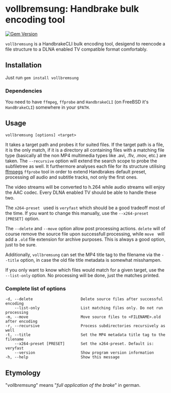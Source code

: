 # vollbremsung: Handbrake bulk encoding tool

[![Gem Version](https://badge.fury.io/rb/vollbremsung.svg)](http://badge.fury.io/rb/vollbremsung)

`vollbremsung` is a HandbrakeCLI bulk encoding tool, desigend to reencode a file structure to a DLNA enabled TV compatible format comfortably.

## Installation

Just run ```gem install vollbremsung```

### Dependencies

You need to have `ffmpeg`, `ffprobe` and `HandbrakeCLI` (on FreeBSD it's `HandBrakeCLI`) somewhere in your `$PATH`.

## Usage

	vollbremsung [options] <target>
	
It takes a target path and probes it for suited files. If the target path is a file, it is the only match, if it is a directory all containing files with a matching file type (basically all the non MP4 multimedia types like .avi, .flv, .mov, etc.) are taken. The `--recursive` option will extend the search scope to probe the subfiletree as well. It furthermore analyses each file for its structure utilising [ffmpegs](https://www.ffmpeg.org) `ffprobe`  tool in order to extend Handbrakes default preset, processing *all* audio and subtitle tracks, not only the first ones.

The video streams will be converted to h.264 while audio streams will enjoy the AAC codec. Every DLNA enabled TV should be able to handle these two.

The `x264-preset ` used is `veryfast` which should be a good tradeoff most of the time. If you want to change this manually, use the `--x264-preset [PRESET]` option.

The `--delete` and `--move` option allow post processing actions. `delete` will of course remove the source file upon successfull processing, while `move ` will add a `.old` file extension for archive purposes. This is always a good option, just to be sure.

Additionally, `vollbremsung` can set the MP4 title tag to the filename via the `--title` option, in case the old file title metadata is somewhat misshampen.

If you only want to know which files would match for a given target, use the `--list-only` option. No processing will be done, just the matches printed. 
	
### Complete list of options

    -d, --delete                     Delete source files after successful encoding
        --list-only                  List matching files only. Do not run processing
    -m, --move                       Move source files to <FILENAME>.old after encoding
    -r, --recursive                  Process subdirectories recursively as well
    -t, --title                      Set the MP4 metadata title tag to the filename
        --x264-preset [PRESET]       Set the x264-preset. Default is: veryfast
        --version                    Show program version information
    -h, --help                       Show this message
	
## Etymology

"*vollbremsung*" means "*full application of the brake*" in german.
